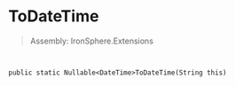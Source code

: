 ﻿

# ToDateTime

> Assembly: IronSphere.Extensions



```


public static Nullable<DateTime>ToDateTime(String this)
```